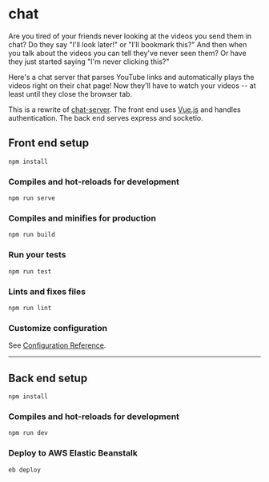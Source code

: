 # chat

Are you tired of your friends never looking at the videos you send them in chat? Do they say "I'll look later!" or "I'll bookmark this?" And then when you talk about the videos you can tell they've never seen them? Or have they just started saying "I'm never clicking this?"  
  
Here's a chat server that parses YouTube links and automatically plays the videos right on their chat page! Now they'll have to watch your videos -- at least until they close the browser tab.  
  
This is a rewrite of [chat-server](https://github.com/brute-force/chat-server). The front end uses [Vue.js](https://github.com/vuejs/vue) and handles authentication. The back end serves express and socketio.  
  
## Front end setup
```
npm install
```

### Compiles and hot-reloads for development
```
npm run serve
```

### Compiles and minifies for production
```
npm run build
```

### Run your tests
```
npm run test
```

### Lints and fixes files
```
npm run lint
```

### Customize configuration
See [Configuration Reference](https://cli.vuejs.org/config/).  
  
***
   
## Back end setup
```
npm install
```

### Compiles and hot-reloads for development
```
npm run dev
```

### Deploy to AWS Elastic Beanstalk
```
eb deploy
```